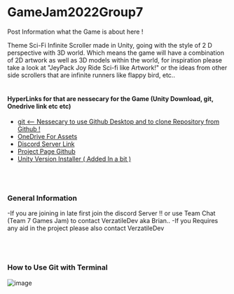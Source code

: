 # GameJam2022Group7

Post Information what the Game is about here !

Theme Sci-Fi Infinite Scroller made in Unity, going with the style of
2 D perspective with 3D world. Which means the game will have a combination of 
2D artwork as well as 3D models within the world, for inspiration please take a
look at "JeyPack Joy Ride Sci-fi like Artwork!" or the ideas from other side scrollers
that are infinite runners like flappy bird, etc..
<br>
<br/>

#### HyperLinks for that are nessecary for the Game (Unity Download, git, Onedrive link etc etc)
- <a href="https://git-scm.com/downloads"> git <-- Nessecary to use Github Desktop and to clone Repository from Github ! </a>
- <a href="https://livecoventryac.sharepoint.com/:f:/t/Team7776/EuMLC6JlghZDjilrPllw5RMBKy1qON2q04VkyOrnyPjGCQ?e=RVJh9v"> OneDrive For Assets </a>
- <a href="https://discord.gg/TkH8n3dUfX"> Discord Server Link </a>
- <a href="https://github.coventry.ac.uk/aa6537/GameJam2022Group7"> Project Page Github</a>
- <a href="https://"> Unity Version Installer ( Added In a bit ) </a>
  
<br>
<br/>
  
### General Information
 -If you are joining in late first join the discord Server !! or use Team Chat  (Team 7 Games Jam)
 to contact VerzatileDev aka Brian..
 -If you Requires any aid in the project please also contact VerzatileDev
  
<br>
<br/>
  
### How to Use Git with Terminal 
  ![image](https://github.coventry.ac.uk/storage/user/3521/files/b2684ee2-0039-4416-bba6-09dbf8275281)
